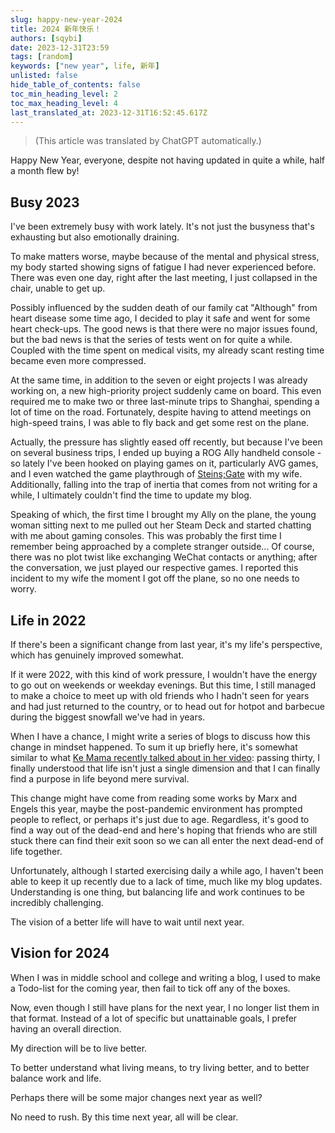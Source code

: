 ```yaml
---
slug: happy-new-year-2024
title: 2024 新年快乐！
authors: [sqybi]
date: 2023-12-31T23:59
tags: [random]
keywords: ["new year", life, 新年]
unlisted: false
hide_table_of_contents: false
toc_min_heading_level: 2
toc_max_heading_level: 4
last_translated_at: 2023-12-31T16:52:45.617Z
---
```


> (This article was translated by ChatGPT automatically.)

Happy New Year, everyone, despite not having updated in quite a while, half a month flew by!

<!--truncate-->

## Busy 2023

I've been extremely busy with work lately. It's not just the busyness that's exhausting but also emotionally draining.

To make matters worse, maybe because of the mental and physical stress, my body started showing signs of fatigue I had never experienced before. There was even one day, right after the last meeting, I just collapsed in the chair, unable to get up.

Possibly influenced by the sudden death of our family cat "Although" from heart disease some time ago, I decided to play it safe and went for some heart check-ups. The good news is that there were no major issues found, but the bad news is that the series of tests went on for quite a while. Coupled with the time spent on medical visits, my already scant resting time became even more compressed.

At the same time, in addition to the seven or eight projects I was already working on, a new high-priority project suddenly came on board. This even required me to make two or three last-minute trips to Shanghai, spending a lot of time on the road. Fortunately, despite having to attend meetings on high-speed trains, I was able to fly back and get some rest on the plane.

Actually, the pressure has slightly eased off recently, but because I've been on several business trips, I ended up buying a ROG Ally handheld console - so lately I've been hooked on playing games on it, particularly AVG games, and I even watched the game playthrough of [Steins;Gate](https://www.bilibili.com/video/BV18E411q7yz/) with my wife.
Additionally, falling into the trap of inertia that comes from not writing for a while, I ultimately couldn't find the time to update my blog.

Speaking of which, the first time I brought my Ally on the plane, the young woman sitting next to me pulled out her Steam Deck and started chatting with me about gaming consoles. This was probably the first time I remember being approached by a complete stranger outside... Of course, there was no plot twist like exchanging WeChat contacts or anything; after the conversation, we just played our respective games. I reported this incident to my wife the moment I got off the plane, so no one needs to worry.

## Life in 2022

If there's been a significant change from last year, it's my life's perspective, which has genuinely improved somewhat.

If it were 2022, with this kind of work pressure, I wouldn't have the energy to go out on weekends or weekday evenings. But this time, I still managed to make a choice to meet up with old friends who I hadn't seen for years and had just returned to the country, or to head out for hotpot and barbecue during the biggest snowfall we've had in years.

When I have a chance, I might write a series of blogs to discuss how this change in mindset happened. To sum it up briefly here, it's somewhat similar to what [Ke Mama recently talked about in her video](https://www.bilibili.com/video/BV13p4y1R75B/): passing thirty, I finally understood that life isn't just a single dimension and that I can finally find a purpose in life beyond mere survival.

This change might have come from reading some works by Marx and Engels this year, maybe the post-pandemic environment has prompted people to reflect, or perhaps it's just due to age. Regardless, it's good to find a way out of the dead-end and here's hoping that friends who are still stuck there can find their exit soon so we can all enter the next dead-end of life together.

Unfortunately, although I started exercising daily a while ago, I haven't been able to keep it up recently due to a lack of time, much like my blog updates. Understanding is one thing, but balancing life and work continues to be incredibly challenging.

The vision of a better life will have to wait until next year.

## Vision for 2024

When I was in middle school and college and writing a blog, I used to make a Todo-list for the coming year, then fail to tick off any of the boxes.

Now, even though I still have plans for the next year, I no longer list them in that format. Instead of a lot of specific but unattainable goals, I prefer having an overall direction.

My direction will be to live better.

To better understand what living means, to try living better, and to better balance work and life.

Perhaps there will be some major changes next year as well?

No need to rush. By this time next year, all will be clear.